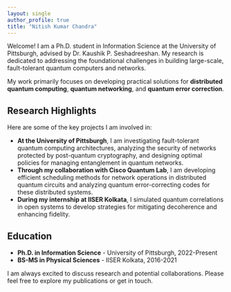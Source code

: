 ```yaml
---
layout: single
author_profile: true
title: "Nitish Kumar Chandra"
---
```


Welcome! I am a Ph.D. student in Information Science at the University of Pittsburgh, advised by Dr. Kaushik P. Seshadreeshan. My research is dedicated to addressing the foundational challenges in building large-scale, fault-tolerant quantum computers and networks.

My work primarily focuses on developing practical solutions for **distributed quantum computing**, **quantum networking**, and **quantum error correction**.

## Research Highlights
Here are some of the key projects I am involved in:
* **At the University of Pittsburgh**, I am investigating fault-tolerant quantum computing architectures, analyzing the security of networks protected by post-quantum cryptography, and designing optimal policies for managing entanglement in quantum networks.
* **Through my collaboration with Cisco Quantum Lab**, I am developing efficient scheduling methods for network operations in distributed quantum circuits and analyzing quantum error-correcting codes for these distributed systems.
* **During my internship at IISER Kolkata**, I simulated quantum correlations in open systems to develop strategies for mitigating decoherence and enhancing fidelity.

## Education
* **Ph.D. in Information Science** - University of Pittsburgh, 2022-Present
* **BS-MS in Physical Sciences** - IISER Kolkata, 2016-2021

I am always excited to discuss research and potential collaborations. Please feel free to explore my publications or get in touch.
